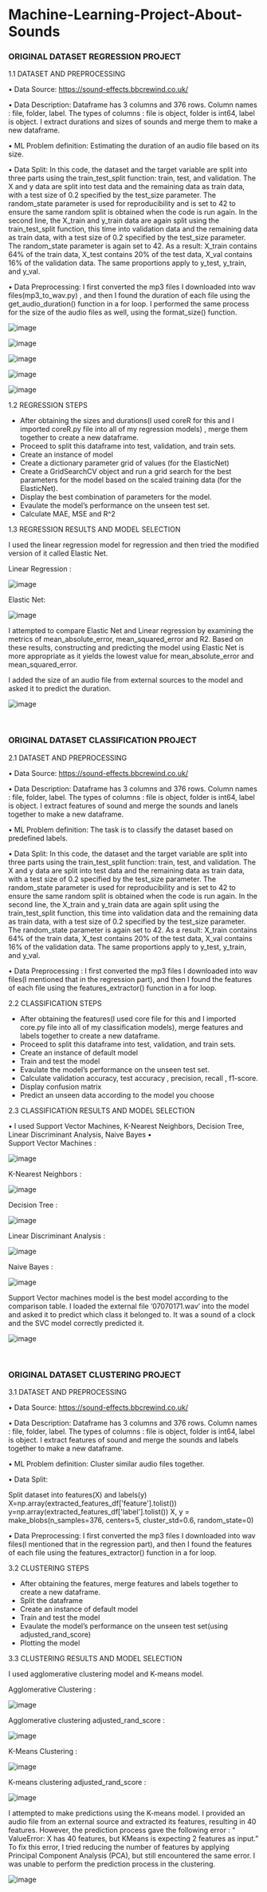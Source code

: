 # Machine-Learning-Project-About-Sounds

###	ORIGINAL DATASET REGRESSION PROJECT
1.1	DATASET AND PREPROCESSING

•	Data Source: https://sound-effects.bbcrewind.co.uk/

•	Data Description: Dataframe has 3 columns and 376 rows. Column names : file, folder, label. The types of columns : file is object, folder is int64, label is object. I extract durations and sizes of sounds and merge them to make a new dataframe.

•	ML Problem definition: Estimating the duration of an audio file based on its size.

•	Data Split: In this code, the dataset  and the target variable are split into three parts using the train_test_split function: train, test, and validation.
The X and y data are split into test data and the remaining data as train data, with a test size of 0.2 specified by the test_size parameter. The random_state parameter is used for reproducibility and is set to 42 to ensure the same random split is obtained when the code is run again.
In the second line, the X_train and y_train data are again split using the train_test_split function, this time into validation data and the remaining data as train data, with a test size of 0.2 specified by the test_size parameter. The random_state parameter is again set to 42.
As a result:
X_train contains 64% of the train data,
X_test contains 20% of the test data,
X_val contains 16% of the validation data.
The same proportions apply to y_test, y_train, and y_val.

•	Data Preprocessing: I first converted the mp3 files I downloaded into wav files(mp3_to_wav.py) , and then I found the duration of each file using the get_audio_duration() function in a for loop. I performed the same process for the size of the audio files as well, using the format_size() function.

![image](https://github.com/aslikayalik/Machine-Learning-Project-About-Sounds/assets/96055823/b7c80b5b-8887-4238-b3e1-df3964170135)


![image](https://github.com/aslikayalik/Machine-Learning-Project-About-Sounds/assets/96055823/9f0558a8-d12d-4fcd-ad68-521aee3b9265)


![image](https://github.com/aslikayalik/Machine-Learning-Project-About-Sounds/assets/96055823/6ba2b817-15a5-49a4-9124-c88f9cc5d028)


![image](https://github.com/aslikayalik/Machine-Learning-Project-About-Sounds/assets/96055823/7fed84c3-4d97-4b4d-a55d-9909e075d509)


![image](https://github.com/aslikayalik/Machine-Learning-Project-About-Sounds/assets/96055823/c37670d5-7587-49ac-985b-ac9c0852ef59)




 



1.2	REGRESSION STEPS

- After obtaining the sizes and durations(I used coreR for this and I imported coreR.py file into all of my regression models) , merge them together to create a new dataframe.
- Proceed to split this dataframe into test, validation, and train sets. 
- Create an instance of model
- Create a dictionary parameter grid of values (for the ElasticNet)
- Create a GridSearchCV object and run a grid search for the best parameters for the model based on the scaled training data (for the ElasticNet).
- Display the best combination of parameters for the model.
- Evaulate the model’s performance on the unseen test set.
- Calculate MAE, MSE and R^2

1.3	REGRESSION RESULTS AND MODEL SELECTION

I used the linear regression model for regression and then tried the modified version of it called Elastic Net.

Linear Regression :

![image](https://github.com/aslikayalik/Machine-Learning-Project-About-Sounds/assets/96055823/fe4e3585-68df-47e3-aa55-4e5f9afec298)



 

Elastic Net:

![image](https://github.com/aslikayalik/Machine-Learning-Project-About-Sounds/assets/96055823/80ee3cc6-70f4-491f-98de-eb0bdf844bc5)



I attempted to compare Elastic Net and Linear regression by examining the metrics of mean_absolute_error, mean_squared_error and R2. Based on these results, constructing and predicting the model using Elastic Net is more appropriate as it yields the lowest value for mean_absolute_error and mean_squared_error.


I added the size of an audio file from external sources to the model and asked it to predict the duration.

![image](https://github.com/aslikayalik/Machine-Learning-Project-About-Sounds/assets/96055823/585a259b-4d5d-47ba-bcb8-bf55fa2aa5d5)

 
 
###	ORIGINAL DATASET CLASSIFICATION PROJECT
2.1	DATASET AND PREPROCESSING

•	Data Source: https://sound-effects.bbcrewind.co.uk/

•	Data Description: Dataframe has 3 columns and 376 rows. Column names : file, folder, label. The types of columns : file is object, folder is int64, label is object. I extract features of sound and merge the sounds and lanels together to make a new dataframe.


•	ML Problem definition: The task is to classify the dataset based on predefined labels.

•	Data Split: In this code, the dataset  and the target variable are split into three parts using the train_test_split function: train, test, and validation.
The X and y data are split into test data and the remaining data as train data, with a test size of 0.2 specified by the test_size parameter. The random_state parameter is used for reproducibility and is set to 42 to ensure the same random split is obtained when the code is run again.
In the second line, the X_train and y_train data are again split using the train_test_split function, this time into validation data and the remaining data as train data, with a test size of 0.2 specified by the test_size parameter. The random_state parameter is again set to 42.
As a result:
X_train contains 64% of the train data,
X_test contains 20% of the test data,
X_val contains 16% of the validation data.
The same proportions apply to y_test, y_train, and y_val.

•	Data Preprocessing : I first converted the mp3 files I downloaded into wav files(I mentioned that in the regression part), and then I found the features of each file using the features_extractor() function in a for loop. 

2.2	CLASSIFICATION STEPS

- After obtaining the features(I used core file for this and I imported core.py file into all of my classification models), merge features and labels together to create a new dataframe.
- Proceed to split this dataframe into test, validation, and train sets. 
- Create an instance of default model
- Train and test the model
- Evaulate the model’s performance on the unseen test set.
- Calculate validation accuracy, test accuracy , precision, recall , f1-score. 
- Display confusion matrix
- Predict an unseen data according to the model you choose

2.3	CLASSIFICATION RESULTS AND MODEL SELECTION

•	I used Support Vector Machines, K-Nearest Neighbors, Decision Tree, Linear Discriminant Analysis, Naive Bayes
•	
Support Vector Machines :

![image](https://github.com/aslikayalik/Machine-Learning-Project-About-Sounds/assets/96055823/e86cddb1-2b91-458c-8ec4-74f7a0cc399b)



K-Nearest Neighbors :

![image](https://github.com/aslikayalik/Machine-Learning-Project-About-Sounds/assets/96055823/d32c393d-73df-43e4-aa9c-94167cd56dee)


 

Decision Tree :


![image](https://github.com/aslikayalik/Machine-Learning-Project-About-Sounds/assets/96055823/cd84630e-5eb7-4456-94b2-f582e50e4fc3)



Linear Discriminant Analysis :

![image](https://github.com/aslikayalik/Machine-Learning-Project-About-Sounds/assets/96055823/4a0f5f4d-b55c-47fa-b026-f51703501a93)




Naive Bayes :

![image](https://github.com/aslikayalik/Machine-Learning-Project-About-Sounds/assets/96055823/60c659d9-6313-406c-b818-59615535a658)


 
Support Vector machines model is the best model according to the comparison table. I loaded the external file ‘07070171.wav’ into the model and asked it to predict which class it belonged to. It was a sound of a clock and the SVC model correctly predicted it.

![image](https://github.com/aslikayalik/Machine-Learning-Project-About-Sounds/assets/96055823/4e2a4e29-112a-484d-9b6c-71efafec851e)


 


 
###	ORIGINAL DATASET CLUSTERING PROJECT

3.1	DATASET AND PREPROCESSING

•	Data Source: https://sound-effects.bbcrewind.co.uk/

•	Data Description: Dataframe has 3 columns and 376 rows. Column names : file, folder, label. The types of columns : file is object, folder is int64, label is object. I extract features of sound and merge the sounds and labels together to make a new dataframe.


•	ML Problem definition: Cluster similar audio files together.

•	Data Split:  

Split dataset into features(X) and labels(y)
X=np.array(extracted_features_df['feature'].tolist())
y=np.array(extracted_features_df['label'].tolist())
X, y = make_blobs(n_samples=376, centers=5, cluster_std=0.6, random_state=0)

•	Data Preprocessing: I first converted the mp3 files I downloaded into wav files(I mentioned that in the regression part), and then I found the features of each file using the features_extractor() function in a for loop. 


3.2	CLUSTERING STEPS
- After obtaining the features, merge features and labels together to create a new dataframe.
- Split the dataframe 
- Create an instance of default model
- Train and test the model
- Evaulate the model’s performance on the unseen test set(using adjusted_rand_score)
- Plotting the model


3.3	CLUSTERING RESULTS AND MODEL SELECTION

I used agglomerative clustering model and K-means model.

Agglomerative Clustering :

![image](https://github.com/aslikayalik/Machine-Learning-Project-About-Sounds/assets/96055823/fe756c40-4456-4446-8d1e-66a8f5a664e3)

 

Agglomerative clustering adjusted_rand_score :

 ![image](https://github.com/aslikayalik/Machine-Learning-Project-About-Sounds/assets/96055823/7d4dc5b1-ea00-4e83-9019-eda07bed0de6)




K-Means Clustering :

![image](https://github.com/aslikayalik/Machine-Learning-Project-About-Sounds/assets/96055823/43408ec3-6c01-46d1-b427-01d681d10cdc)

 

K-means clustering adjusted_rand_score :

![image](https://github.com/aslikayalik/Machine-Learning-Project-About-Sounds/assets/96055823/fb6fc2a6-3f7f-4164-87a2-0e8ff303c72d)

 


I attempted to make predictions using the K-means model. I provided an audio file from an external source and extracted its features, resulting in 40 features. However, the prediction process gave the following error : “ ValueError: X has 40 features, but KMeans is expecting 2 features as input.” To fix this error, I tried reducing the number of features by applying Principal Component Analysis (PCA), but still encountered the same error. I was unable to perform the prediction process in the clustering. 

![image](https://github.com/aslikayalik/Machine-Learning-Project-About-Sounds/assets/96055823/ceeabb71-9b69-41fe-a847-ee229ead9e5d)

 


